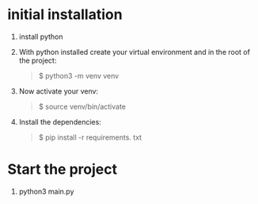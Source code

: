 # initial installation
1. <p>install python</p> 

2. <p>With python installed create your virtual environment and in the root of the project:</p> 

    <blockquote>
       <p>$ python3 -m venv venv</p>
    </blockquote>

3. <p>Now activate your venv:</p>

    <blockquote>
       <p>$ source venv/bin/activate</p>
    </blockquote>

4. <p>Install the dependencies: </p>

    <blockquote>
       <p>$ pip install -r requirements. txt</p>
    </blockquote>


# Start the project

1. <p>python3 main.py</p> 

